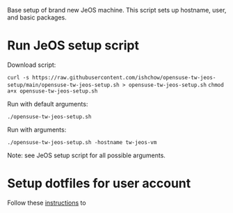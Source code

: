 Base setup of brand new JeOS machine. This script sets up hostname, user, and basic packages.

# Run JeOS setup script

Download script:

`curl -s https://raw.githubusercontent.com/ishchow/opensuse-tw-jeos-setup/main/opensuse-tw-jeos-setup.sh > opensuse-tw-jeos-setup.sh`
`chmod a+x opensuse-tw-jeos-setup.sh`

Run with default arguments:

`./opensuse-tw-jeos-setup.sh`

Run with arguments:

`./opensuse-tw-jeos-setup.sh -hostname tw-jeos-vm`

Note: see JeOS setup script for all possible arguments.

# Setup dotfiles for user account

Follow these [instructions](https://github.com/ishchow/dotfiles/blob/master/README.md) to 
